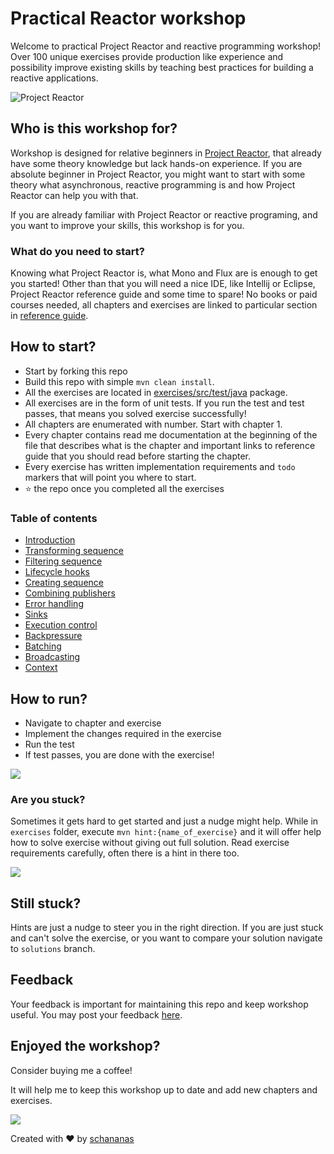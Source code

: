 # Practical Reactor workshop

Welcome to practical Project Reactor and reactive programming workshop! Over 100 unique exercises provide production like experience and possibility improve existing skills by teaching best practices for building a reactive applications.

![Project Reactor](img/reactor.gif)
## Who is this workshop for?

Workshop is designed for relative beginners in [Project Reactor](https://projectreactor.io/), that already have some theory knowledge but lack hands-on experience.
If you are absolute beginner in Project Reactor, you might want to start with some theory what asynchronous, reactive programming is and how Project Reactor can help you with that.

If you are already familiar with Project Reactor or reactive programing, and you want to improve your skills, this workshop is for you.

### What do you need to start?
Knowing what Project Reactor is, what Mono and Flux are is enough to get you started!
Other than that you will need a nice IDE, like Intellij or Eclipse, Project Reactor reference guide and some time to spare!
No books or paid courses needed, all chapters and exercises are linked to particular section in [reference guide](https://projectreactor.io/docs/core/3.4.14/reference/).

## How to start?

- Start by forking this repo
- Build this repo with simple `mvn clean install`.
- All the exercises are located in [exercises/src/test/java](exercises/src/test/java) package.
- All exercises are in the form of unit tests. If you run the test and test passes, that means you solved exercise successfully!
- All chapters are enumerated with number. Start with chapter 1.
- Every chapter contains read me documentation at the beginning of the file that describes what is the chapter and important links to reference guide that you should read before starting the chapter.
- Every exercise has written implementation requirements and `todo` markers that will point you where to start.
- :star: the repo once you completed all the exercises

### Table of contents

* [Introduction](exercises/src/test/java/c1_Introduction.java)
* [Transforming sequence](exercises/src/test/java/c2_TransformingSequence.java)
* [Filtering sequence](exercises/src/test/java/c3_FilteringSequence.java)
* [Lifecycle hooks](exercises/src/test/java/c4_LifecycleHooks.java)
* [Creating sequence](exercises/src/test/java/c5_CreatingSequence.java)
* [Combining publishers](exercises/src/test/java/c6_CombiningPublishers.java)
* [Error handling](exercises/src/test/java/c7_ErrorHandling.java)
* [Sinks](exercises/src/test/java/c8_Sinks.java)
* [Execution control](exercises/src/test/java/c9_ExecutionControl.java)
* [Backpressure](exercises/src/test/java/c10_Backpressure.java)
* [Batching](exercises/src/test/java/c11_Batching.java)
* [Broadcasting](exercises/src/test/java/c12_Broadcasting.java)
* [Context](exercises/src/test/java/c13_Context.java)


## How to run?

- Navigate to chapter and exercise
- Implement the changes required in the exercise
- Run the test
- If test passes, you are done with the exercise!

![](img/run.gif)

### Are you stuck?
Sometimes it gets hard to get started and just a nudge might help.
While in `exercises` folder, execute `mvn hint:{name_of_exercise}` and it will offer help how to solve exercise without giving out full solution.
Read exercise requirements carefully, often there is a hint in there too.

![](img/hints.gif)

## Still stuck?
Hints are just a nudge to steer you in the right direction.
If you are just stuck and can't solve the exercise, or you want to compare your solution navigate to `solutions` branch.

## Feedback
Your feedback is important for maintaining this repo and keep workshop useful.
You may post your feedback [here](https://github.com/schananas/practical-reactor/issues/2).

## Enjoyed the workshop?
Consider buying me a coffee!

It will help me to keep this workshop up to date and add new chapters and exercises.

[![](https://img.shields.io/static/v1?label=Sponsor&message=%E2%9D%A4&logo=GitHub&color=%23fe8e86)](https://github.com/sponsors/schananas)


Created with :heart: by [schananas](https://twitter.com/91stefan_)

